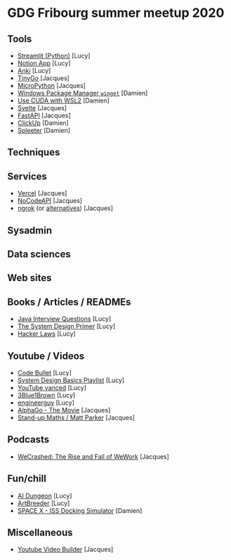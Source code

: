 # GDG Fribourg summer meetup 2020

## Tools

* [Streamlit (Python)](https://www.streamlit.io/) [Lucy]
* [Notion App](https://www.notion.so/) [Lucy]
* [Anki](https://ankiweb.net/) [Lucy]
* [TinyGo](https://tinygo.org/) [Jacques]
* [MicroPython](https://micropython.org/) [Jacques]
* [Windows Package Manager `winget`](https://docs.microsoft.com/en-us/windows/package-manager/winget/) [Damien]
* [Use CUDA with WSL2](https://docs.nvidia.com/cuda/wsl-user-guide/index.html#installing-wsl2) [Damien]
* [Svelte](https://svelte.dev/) [Jacques]
* [FastAPI](https://fastapi.tiangolo.com/) [Jacques]
* [ClickUp](https://clickup.com) [Damien]
* [Spleeter](https://github.com/deezer/spleeter) [Damien]

## Techniques

## Services

* [Vercel](https://vercel.com/) [Jacques]
* [NoCodeAPI](https://nocodeapi.com/) [Jacques]
* [ngrok](https://ngrok.com/) (or [alternatives](https://chenhuijing.com/blog/tunnelling-services-for-exposing-localhost-to-the-web/)) [Jacques]

## Sysadmin

## Data sciences

## Web sites

## Books / Articles / READMEs

* [Java Interview Questions](https://blog.interviewmocha.com/java-interview-questions) [Lucy]
* [The System Design Primer](https://github.com/donnemartin/system-design-primer) [Lucy]
* [Hacker Laws](https://github.com/dwmkerr/hacker-laws) [Lucy]

## Youtube / Videos

* [Code Bullet](https://www.youtube.com/channel/UC0e3QhIYukixgh5VVpKHH9Q) [Lucy]
* [System Design Basics Playlist](https://www.youtube.com/playlist?list=PLMCXHnjXnTnvo6alSjVkgxV-VH6EPyvoX) [Lucy]
* [YouTube vanced](https://vanced.app/) [Lucy]
* [3Blue1Brown](https://www.youtube.com/channel/UCYO_jab_esuFRV4b17AJtAw) [Lucy]
* [engineerguy](https://www.youtube.com/channel/UC2bkHVIDjXS7sgrgjFtzOXQ) [Lucy]
* [AlphaGo - The Movie](https://www.youtube.com/watch?v=WXuK6gekU1Y) [Jacques]
* [Stand-up Maths / Matt Parker](https://www.youtube.com/user/standupmaths) [Jacques]

## Podcasts

* [WeCrashed: The Rise and Fall of WeWork](https://wondery.com/shows/we-crashed) [Jacques]

## Fun/chill

* [AI Dungeon](https://play.aidungeon.io/) [Lucy]
* [ArtBreeder](https://artbreeder.com/) [Lucy] 
* [SPACE X - ISS Docking Simulator](https://iss-sim.spacex.com/) [Damien]

## Miscellaneous

* [Youtube Video Builder](https://director.youtube.com/u/0/videobuilder/) [Jacques]

